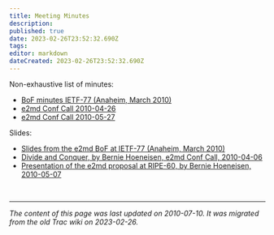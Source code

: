 ```yaml
---
title: Meeting Minutes
description: 
published: true
date: 2023-02-26T23:52:32.690Z
tags: 
editor: markdown
dateCreated: 2023-02-26T23:52:32.690Z
---
```


Non-exhaustive list of minutes:

  * [BoF minutes IETF-77 (Anaheim, March 2010)](http://www.ietf.org/proceedings/77/minutes/e2md.txt)
  * [e2md Conf Call 2010-04-26](http://ucom.ch/ietf/e2md-disc/rough_minutes_conf_call_20100426.txt)
  * [e2md Conf Call 2010-05-27](http://ucom.ch/ietf/e2md-disc/rough_minutes_conf_call_20100527.txt)


Slides:

  * [Slides from the e2md BoF at IETF-77 (Anaheim, March 2010)](http://www.ietf.org/proceedings/77/e2md.html#slides)
  * [Divide and Conquer, by Bernie Hoeneisen, e2md Conf Call, 2010-04-06](http://ucom.ch/ietf/e2md-disc/divide_and_conquer.pdf )
  * [Presentation of the e2md proposal at RIPE-60, by Bernie Hoeneisen, 2010-05-07](http://ucom.ch/presentations/e2md_RIPE-60_20100507.pdf)


&nbsp;
&nbsp;
&nbsp;

---

*The content of this page was last updated on 2010-07-10. It was migrated from the old Trac wiki on 2023-02-26.*